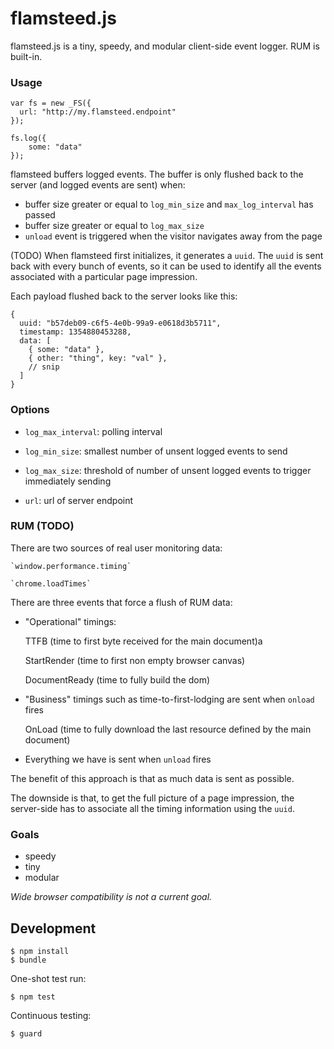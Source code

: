 # flamsteed.js

flamsteed.js is a tiny, speedy, and modular client-side event logger.
RUM is built-in.

### Usage
    
    var fs = new _FS({
      url: "http://my.flamsteed.endpoint"  
    });
    
    fs.log({
        some: "data"
    });
    
flamsteed buffers logged events. The buffer is only flushed back to the
server (and logged events are sent) when:

* buffer size greater or equal to `log_min_size` and `max_log_interval` has passed
* buffer size greater or equal to `log_max_size`
* `unload` event is triggered when the visitor navigates away from
  the page

(TODO) When flamsteed first initializes, it generates a `uuid`. The `uuid` is
sent back with every bunch of events, so it can be used to identify
all the events associated with a particular page impression.

Each payload flushed back to the server looks like this:

    {
      uuid: "b57deb09-c6f5-4e0b-99a9-e0618d3b5711",
      timestamp: 1354880453288,
      data: [
        { some: "data" },
        { other: "thing", key: "val" },
        // snip
      ]
    }
    
### Options

* `log_max_interval`: polling interval

* `log_min_size`: smallest number of unsent logged events to send

* `log_max_size`: threshold of number of unsent logged events to
  trigger immediately sending

* `url`: url of server endpoint

### RUM (TODO)

There are two sources of real user monitoring data:

    `window.performance.timing`

    `chrome.loadTimes`
    
There are three events that force a flush of RUM data:

* "Operational" timings:

    TTFB (time to first byte received for the main document)a

    StartRender (time to first non empty browser canvas)

    DocumentReady (time to fully build the dom)

* "Business" timings such as time-to-first-lodging are sent when `onload` fires

    OnLoad (time to fully download the last resource defined by the main document)

* Everything we have is sent when `unload` fires

The benefit of this approach is that as much data is sent as possible.

The downside is that, to get the full picture of a page impression,
the server-side has to associate all the timing information using the `uuid`.

### Goals

* speedy
* tiny
* modular

*Wide browser compatibility is not a current goal.*

## Development

    $ npm install
    $ bundle
    
One-shot test run:

    $ npm test

Continuous testing:

    $ guard
